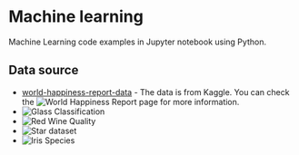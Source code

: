 # Machine learning

Machine Learning code examples in Jupyter notebook using Python.

## Data source

- [world-happiness-report-data](https://www.kaggle.com/unsdsn/world-happiness?select=2019.csv) - The data is from Kaggle. You can check the ![World Happiness Report](https://worldhappiness.report/) page for more information.
- ![Glass Classification](https://www.kaggle.com/uciml/glass)
- ![Red Wine Quality](https://www.kaggle.com/uciml/red-wine-quality-cortez-et-al-2009)
- ![Star dataset](https://www.kaggle.com/deepu1109/star-dataset)
- ![Iris Species](https://www.kaggle.com/uciml/iris)

